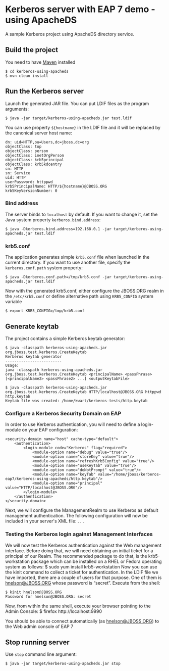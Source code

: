 # Kerberos server with EAP 7 demo - using ApacheDS

A sample Kerberos project using ApacheDS directory service.

## Build the project

You need to have [Maven](http://maven.apache.org/) installed

	$ cd kerberos-using-apacheds
	$ mvn clean install

## Run the Kerberos server

Launch the generated JAR file. You can put LDIF files as the program arguments:

	$ java -jar target/kerberos-using-apacheds.jar test.ldif

You can use property  `${hostname}` in the LDIF file and it will be replaced by the canonical server host name:

	dn: uid=HTTP,ou=Users,dc=jboss,dc=org
	objectClass: top
	objectClass: person
	objectClass: inetOrgPerson
	objectClass: krb5principal
	objectClass: krb5kdcentry
	cn: HTTP
	sn: Service
	uid: HTTP
	userPassword: httppwd
	krb5PrincipalName: HTTP/${hostname}@JBOSS.ORG
	krb5KeyVersionNumber: 0 

### Bind address

The server binds to `localhost` by default. If you want to change it, set the Java system property `kerberos.bind.address`:

	$ java -Dkerberos.bind.address=192.168.0.1 -jar target/kerberos-using-apacheds.jar test.ldif

### krb5.conf

The application generates simple `krb5.conf` file when launched in the current directory. If you want to use another file, specify the `kerberos.conf.path` system property:

	$ java -Dkerberos.conf.path=/tmp/krb5.conf -jar target/kerberos-using-apacheds.jar test.ldif

Now with the generated krb5.conf, either configure the JBOSS.ORG realm in the `/etc/krb5.conf` or define alternative path using `KRB5_CONFIG` system variable

	$ export KRB5_CONFIG=/tmp/krb5.conf
## Generate keytab

The project contains a simple Kerberos keytab generator: 

	$ java -classpath kerberos-using-apacheds.jar org.jboss.test.kerberos.CreateKeytab
	Kerberos keytab generator
	-------------------------
	Usage:
	java -classpath kerberos-using-apacheds.jar org.jboss.test.kerberos.CreateKeytab <principalName> <passPhrase> [<principalName2> <passPhrase2> ...] <outputKeytabFile>
	
	$ java -classpath kerberos-using-apacheds.jar org.jboss.test.kerberos.CreateKeytab HTTP/localhost@JBOSS.ORG httppwd http.keytab
	Keytab file was created: /home/kwart/kerberos-tests/http.keytab

### Configure a Kerberos Security Domain on EAP 

In order to use Kerberos authentication, you will need to define a login-module on your EAP configuration:

	<security-domain name="host" cache-type="default">
		<authentication>
			<login-module code="Kerberos" flag="required">
				<module-option name="debug" value="true"/>
				<module-option name="storeKey" value="true"/>
				<module-option name="refreshKrb5Config" value="true"/>
				<module-option name="useKeyTab" value="true"/>
				<module-option name="doNotPrompt" value="true"/>
				<module-option name="keyTab" value="/home/jboss/kerberos-eap7/kerberos-using-apacheds/http.keytab"/>
				<module-option name="principal" value="HTTP/localhost@JBOSS.ORG"/>
			</login-module>
		</authentication>
	</security-domain>

Next, we will configure the ManagementRealm to use Kerberos as default management authentication.
The following configuration will now be included in your server's XML file:
	<security-realm name="ManagementRealm">
		<server-identities>
			<kerberos>
				<keytab principal="HTTP/localhost@JBOSS.ORG" path="/home/jboss/kerberos-eap7/kerberos-using-apacheds/http.keytab" debug="true"/>
			</kerberos>
		</server-identities>
	. . .
	</security-realm>

### Testing the Kerberos login against Management Interfaces
We will now test the Kerberos authentication against the Web management interface. Before doing that, we will need obtaining an initial ticket for a principal of our Realm.
The recommended package to do that, is the krb5-workstation package which can be installed on a RHEL or Fedora operating system as follows:
	$ sudo yum install krb5-workstation
Now you can use the kinit command to collect a ticket for authentication. In the LDIF file we have imported, there are a couple of users for that purpose. One of them is hnelson@JBOSS.ORG whose password is “secret”. Execute from the shell:

	$ kinit hnelson@JBOSS.ORG
	Password for hnelson@JBOSS.ORG: secret

Now, from within the same shell, execute your browser pointing to the Admin Console: 
	$ firefox http://localhost:9990

You should be able to connect automatically (as hnelson@JBOSS.ORG) to the Web admin console of EAP 7

## Stop running server

Use `stop` command line argument:

	$ java -jar target/kerberos-using-apacheds.jar stop
